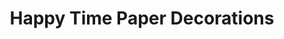 ---
title: "Happy Time Paper Decorations"
url: /karachi/happy-time-paper-decorations/
shop: party
---